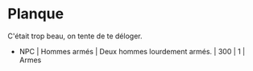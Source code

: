 # Planque

C'était trop beau, on tente de te déloger.

* NPC | Hommes armés | Deux hommes lourdement armés.  | 300 | 1 | Armes